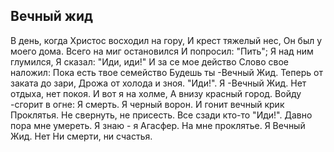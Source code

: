 [comment]: <> (@formatter:off)
[@author]: <> "Gargoyle"
[@date]: <> "2004-01-01 00:00"
[@genre]: <> "poetry"

Вечный жид
---

В день, когда Христос
восходил на гору,
И крест тяжелый нес,
Он был у моего дома.
Всего на миг остановился
И попросил: "Пить";
Я над ним глумился,
Я сказал: "Иди, иди!"
И за се мое действо
Слово свое наложил:
Пока есть твое семейство
Будешь ты -Вечный Жид.
Теперь от заката до зари,
Дрожа от холода и зноя.
"Иди!". Я -Вечный Жид.
Нет отдыха, нет покоя.
И вот я на холме,
А внизу красный город.
Войду -сгорит в огне:
Я смерть. Я черный ворон.
И гонит вечный крик
Проклятья. Не свернуть, не присесть.
Все сзади кто-то "Иди!".
Давно пора мне умереть.
Я знаю - я Агасфер.
На мне проклятье.
Я Вечный Жид. Нет
Ни смерти, ни счастья.

